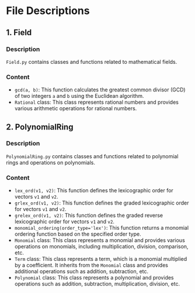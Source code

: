 # File Descriptions

## 1. Field

### Description
`Field.py` contains classes and functions related to mathematical fields.

### Content
- `gcd(a, b)`: This function calculates the greatest common divisor (GCD) of two integers `a` and `b` using the Euclidean algorithm.
- `Rational` class: This class represents rational numbers and provides various arithmetic operations for rational numbers.
  
## 2. PolynomialRing

### Description
`PolynomialRing.py` contains classes and functions related to polynomial rings and operations on polynomials.

### Content
- `lex_ord(v1, v2)`: This function defines the lexicographic order for vectors `v1` and `v2`.
- `grlex_ord(v1, v2)`: This function defines the graded lexicographic order for vectors `v1` and `v2`.
- `grelex_ord(v1, v2)`: This function defines the graded reverse lexicographic order for vectors `v1` and `v2`.
- `monomial_ordering(order_type='lex')`: This function returns a monomial ordering function based on the specified order type.
- `Monomial` class: This class represents a monomial and provides various operations on monomials, including multiplication, division, comparison, etc.
- `Term` class: This class represents a term, which is a monomial multiplied by a coefficient. It inherits from the `Monomial` class and provides additional operations such as addition, subtraction, etc.
- `Polynomial` class: This class represents a polynomial and provides operations such as addition, subtraction, multiplication, division, etc.
